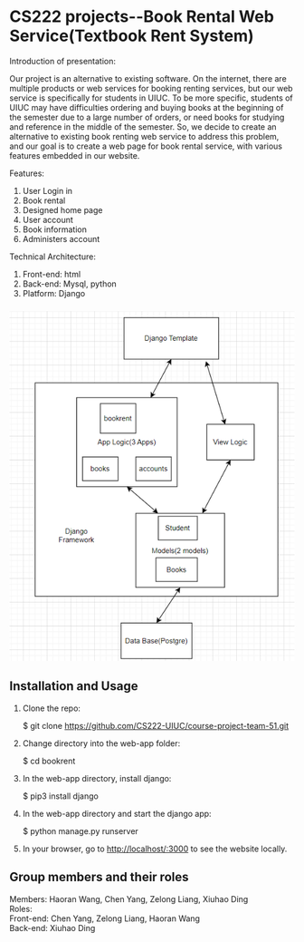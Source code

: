 # CS222 projects--Book Rental Web Service(Textbook Rent System)


Introduction of presentation:

Our project is an alternative to existing software. On the internet, there are multiple products or web services for booking renting services, but our web service is specifically for students in UIUC. To be more specific, students of UIUC may have difficulties ordering and buying books at the beginning of the semester due to a large number of orders, or need books for studying and reference in the middle of the semester. So, we decide to create an alternative to existing book renting web service to address this problem, and our goal is to create a web page for book rental service, with various features embedded in our website.

Features:
   1. User Login in 
   2. Book rental
   3. Designed home page
   4. User account
   5. Book information
   6. Administers account

Technical Architecture:
   1. Front-end: html
   2. Back-end: Mysql, python
   3. Platform: Django
 
###
![graph](./TA.png)


## Installation and Usage

1. Clone the repo:
   
    $ git clone https://github.com/CS222-UIUC/course-project-team-51.git
   
2. Change directory into the web-app folder:
    
    $ cd bookrent
    
3. In the web-app directory, install django:
   
    $ pip3 install django
    
4. In the web-app directory and start the django app:
    
    $ python manage.py runserver
    
5. In your browser, go to [http://localhost/:3000](http//localhost:3000) to see the website locally.

## Group members and their roles
Members: Haoran Wang, Chen Yang,  Zelong Liang, Xiuhao Ding <br>
Roles: <br>
Front-end: Chen Yang, Zelong Liang, Haoran Wang <br>
Back-end: Xiuhao Ding



